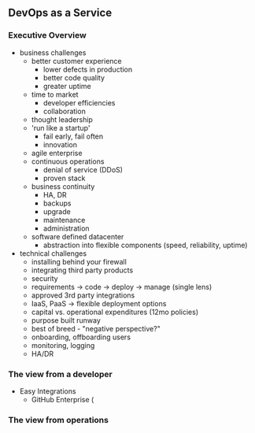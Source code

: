 ## DevOps as a Service
### Executive Overview
- business challenges
  - better customer experience
    - lower defects in production
    - better code quality
    - greater uptime
  - time to market
    - developer efficiencies
    - collaboration
  - thought leadership
  - 'run like a startup'
    - fail early, fail often
    - innovation
  - agile enterprise
  - continuous operations
    - denial of service (DDoS)
    - proven stack
  - business continuity
    - HA, DR
    - backups
    - upgrade 
    - maintenance
    - administration 
  - software defined datacenter
    - abstraction into flexible components (speed, reliability, uptime)   
- technical challenges
  - installing behind your firewall
  - integrating third party products
  - security
  - requirements -> code -> deploy -> manage (single lens)
  - approved 3rd party integrations
  - IaaS, PaaS -> flexible deployment options
  - capital vs. operational expenditures (12mo policies)
  - purpose built runway
  - best of breed - "negative perspective?"
  - onboarding, offboarding users
  - monitoring, logging
  - HA/DR
### The view from a developer
- Easy Integrations
  - GitHub Enterprise ( 
### The view from operations
